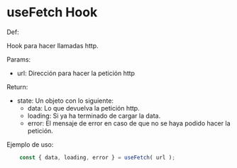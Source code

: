 # useFetch Hook

Def:

Hook para hacer llamadas http.

Params:

- url: Dirección para hacer la petición http

Return:

- state: Un objeto con lo siguiente:
  - data: Lo que devuelva la petición http.
  - loading: Si ya ha terminado de cargar la data.
  - error: El mensaje de error en caso de que no se haya podido hacer la petición.

Ejemplo de uso:

```javascript
    const { data, loading, error } = useFetch( url );
```
